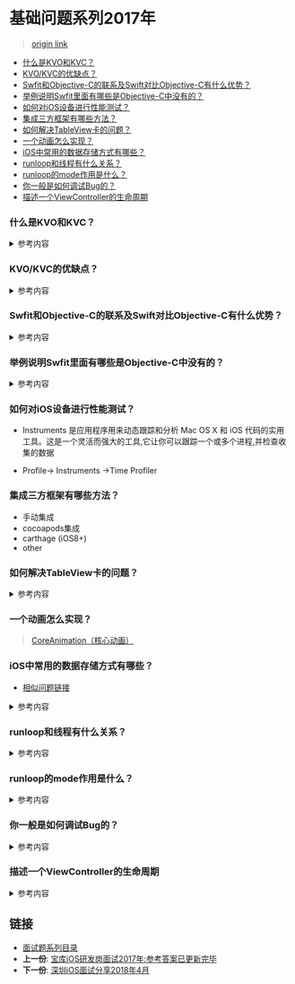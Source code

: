 # 基础问题系列2017年

> [origin link](https://www.jianshu.com/p/1904f5ee7470)

  -   [什么是KVO和KVC？](#什么是kvo和kvc)
-   [KVO/KVC的优缺点？](#kvokvc的优缺点)
-   [Swfit和Objective-C的联系及Swift对比Objective-C有什么优势？](#swfit和objective-c的联系及swift对比objective-c有什么优势)
-   [举例说明Swfit里面有哪些是Objective-C中没有的？](#举例说明swfit里面有哪些是objective-c中没有的)
-   [如何对iOS设备进行性能测试？](#如何对ios设备进行性能测试)
-   [集成三方框架有哪些方法？](#集成三方框架有哪些方法)
-   [如何解决TableView卡的问题？](#如何解决tableview卡的问题)
-   [一个动画怎么实现？](#一个动画怎么实现)
-   [iOS中常用的数据存储方式有哪些？](#ios中常用的数据存储方式有哪些)
-   [runloop和线程有什么关系？](#runloop和线程有什么关系)
-   [runloop的mode作用是什么？](#runloop的mode作用是什么)
-   [你一般是如何调试Bug的？](#你一般是如何调试bug的)
-   [描述一个ViewController的生命周期](#描述一个viewcontroller的生命周期)

###  什么是KVO和KVC？  
<details>
<summary> 参考内容 </summary>

- KVC : 键值编码，是Key Value Coding 的简称，cocoa的标准组成部分，是一种可以直接通过字符串的名字(Key)来访问类属性的机制，而不是通过调用Setter方法、Getter方法进行访问
- KVO：（Key Value Observer）键值观察者，是观察者设计模式的一种具体实现

</details>

### KVO/KVC的优缺点？

<details>
<summary> 参考内容 </summary>

#### KVC：

- 优点：没有property的变量（私有）也能通过KVC进行设置，或者简化代码（多级属性）
- 缺点：如果key只写错，编写的时候不会报错，但是运行的时候会报错

#### KVO优点：

* 能够提供一种简单的方法实现两个对象的同步；
* 能够对内部对象的状态改变作出响应，而且不需要改变内部对象的实现；
* 能够提供被观察者属性的最新值和之前的值；
* 使用key Path来观察属性，因此可以观察嵌套对象；
* 完成了对观察对象的抽象，因为不需要额外的代码来允许观察者被观察。

#### KVO缺点：

* KVO只能检测类中的属性，并且属性名都是通过NSString来查找，编译器不会补全（编译时不会出现警告），容易写错；
* 对属性重构，将导致观察代码不可用；
* 复杂的 “if” 语句要求对象正在观察多个值，是因为所有的观察代码通过一个方法来指向；

</details>

### Swfit和Objective-C的联系及Swift对比Objective-C有什么优势？
<details>
<summary> 参考内容 </summary>

- 联系: 
	- Swift与Objective-C共用同一套运行时环境
	- 同一个工程，可以同时使用Swift和Objective-C
	- Objective-C出现过的绝大多数概念，比如引用记数、ARC、属性、协议、接口、初始化、扩展类、命名参数、匿名函数等，在Swift中继续有效（可能只是换了个术语)

- 优势
	- Swift容易阅读，语法和文件结构简易化。
	- Swift更易于维护，文件分离后结构更清晰。
	- Swift更加安全，它是类型安全的语言。
	- Swift代码更少，简洁的语法，可以省去大量冗余代码
	- Swift速度更快，运算性能更高。

</details>

### 举例说明Swfit里面有哪些是Objective-C中没有的？

<details>
<summary> 参考内容 </summary>
	
1).swift独有的范围运算符：a…b 表示 [a,b] 如3…5 就是范围取3，4，5

2).swift独有的元组类型

var point = (x:15,y:20.2)
就是元组名是 point ，里面有两个元素x和y。 有点类似于结构体.

3).函数的默认参数值

func addStudent (name:string,age:Int = 20) –>string{}
设置了默认的年龄为20 所以再调用时只需要写个名字
addStudent("DragonLi")
要注意的是，使用了默认参数值， 系统会自动生成一个外部参数名。
想改名字也就要写外部参数名了 即 addStudent(“zss”,age:18)

4).swift中使用let定义常量,var定义变量

使用常量,更加安全,不能够被修改,在需要对对象进行修改的时候 只能用var修饰.

5).if let 、 guard let 的用法

缩减代码量，安全处理数据逻辑。

</details>

### 如何对iOS设备进行性能测试？
- Instruments 是应用程序用来动态跟踪和分析 Mac OS X 和 iOS 代码的实用工具。这是一个灵活而强大的工具,它让你可以跟踪一个或多个进程,并检查收集的数据

- Profile-> Instruments ->Time Profiler

### 集成三方框架有哪些方法？
- 手动集成
- cocoapods集成
- carthage (iOS8+)
- other

### 如何解决TableView卡的问题？
<details>
<summary> 参考内容 </summary>

* 缓存行高
* 尽量用轻量级的对象，比如用不到事件处理的地方，可以考虑使用 CALayer 取代 UIView
* 不要频繁地调用 UIView 的相关属性，比如 frame、bounds、transform 等属性，尽量减少不必要的修改
* 尽量提前计算好布局，在有需要时一次性调整对应的属性，不要多次修改属性
* Autolayout 会比直接设置 frame 消耗更多的 CPU 资源
* 图片的 size 最好刚好跟 UIImageView 的 size 保持一致
* 控制一下线程的最大并发数量
* 尽量把耗时的操作放到子线程
	* 文本处理（尺寸计算、绘制）
	* 图片处理（解码、绘制）

* 尽量避免短时间内大量图片的显示，尽可能将多张图片合成一张进行显示
* 尽量减少视图数量和层次
* 减少透明的视图（alpha<1），不透明的就设置 opaque 为 YES
* 尽量避免出现离屏渲染

</details>

### 一个动画怎么实现？ 
>  [CoreAnimation（核心动画）](https://github.com/DevDragonLi/Core-AnimationPerformanceOptimization)

### iOS中常用的数据存储方式有哪些？

- [相似问题链接](./01一份"有点难"的iOS面试题MrPeak2016年.md#链接)

<details>
<summary> 参考内容 </summary>

- 综合	
	- 所有的本地持久化数据存储的本质都是写文件，而且只能存到沙盒中。
	- 沙盒机制是苹果的一项安全机制，本质就是系统给每个应用分配了一个文件夹来存储数据，而且每个应用只能访问分配给自己的那个文件夹，其他应用的文件夹是不能访问的。
	- 数据存储的核心都是写文件。主要有四种持久化方式：属性列表，对象序列化，SQLite 数据库, CoreData
	
	- 属性列表：应用于少量数据存储，比如登陆的用户信息，应用程序配置信息等。只有NSString ，NSArray，NSDictory，NSData，可以WriteToFile；存储的依旧是plist文件，plist文件可以存储的7种数据类型：array，dictory，string，bool，data，date，number。

- 详细
	- 对象序列化：最终也是存为属性列表文件，如果程序中，需要存储的时候，直接存储对象比较方便，例如有一个设置类，我们可以把设置类的对象直接存储，就没必要再把里面的每一个属性单独存到文件中。对象序列化是将一个实现了NSCoding协议的对象，通过序列化（NSKeydArchiver）的形式，将对象中的属性抽取出来，转化成二进制流，也就是NSData，NSData可以选择write to file 或者存储到NSUserdefault中。 必须实现的两个方法 encodeWithCoder，initWithCoder。对象序列化的本质就是 对象NSData。

	- SQLite： 适合大量，重复，有规律的数据存储。而且频繁的读取，删除，过滤数据，这种适合使用数据库 (iOS 使用第三方FMDB)

	- CoreData： Sqlite叫做关系型数据库，CoreData 是一中OR-Mapping的思想 ，O代表对象Object，R代表relationship，Mapping代表映射，直译过来就是对象关系映射，其实就是把对象的属性和表中的字段自动映射，简化程序员的负担，以面向对象的方式操作数据库。ORMapping是一种思想，CoreData实现了这种思想，在Java中，hibernate 也是对ORMapping的一种实现，只是利用java实现的。
	- CoreData 本质还是数据库，只不过使用起来更加面向对象，不关注二维的表结构，而是只需要关注对象，纯面向对象的数据操作方式。我们直接使用数据库的时候，如果向数据库中插入数据，一般是把一个对象的属性和数据库中某个表的字段一一对应，然后把对象的属性存储到具体的表字段中.取一条数据的时候，把表中的一行数据取出，同样需要再封装到对象的属性中，这样的方式有点繁琐，不面向对象。CoreData解决的问题就是不需要这个中间的转换过程，看起来是直接把对象存储进去，并且取出来，不关心表的存在，实际内部帮你做好了映射关系。

</details>

### runloop和线程有什么关系？
<details>
<summary> 参考内容 </summary>

-  runloop和线程是一一对应关系
	- key：thread ，value ：loop
- 一般来讲，一个线程一次只能执行一个任务，执行完成后线程就会退出。
- 保持程序的持续运行(ios程序为什么能一直活着不会死)
	- 处理app中的各种事件（比如触摸事件、定时器事件【NSTimer】、selector事件【选择器·performSelector···】）
	- 节省CPU资源，提高程序性能，有事情就做事情，没事情就休息

- 重要性
	- 如果没有Runloop,那么程序一启动就会退出，什么事情都做不了。
	- 如果有了Runloop，那么相当于在内部有一个事件循环，能够保证程序的持续运行
	- main函数中的Runloop a 在UIApplication函数内部就启动了一个Runloop 该函数返回一个int类型的值 b 这个默认启动的Runloop是跟主线程相关联的

</details>

### runloop的mode作用是什么？
<details>
<summary> 参考内容 </summary>

- 实际编码可用为3种(系统占用2种独有)
- example ,定时器,等处理需要采取不同的 mode 

</details>

### 你一般是如何调试Bug的？
<details>
<summary> 参考内容 </summary>

- 在运行过程中，如果出现EXC_BAD_ACCESS 异常，往往提示的信息很少或者没有提示，启用NSZombieEnabled后在控制台能打印出更多的提示信息，便于debug,请注意，僵尸模式下的调试工作只能在模拟器中实现，我们无法在物理设备上完成这一诊断流程.
- 异常断点，一般程序crash时Xcode一般会定位到main函数中，得不到详细的crash信息，打上异常断点后就极大可能定位到程序的crash处，利于debug。
- 一般来说，在创建工程的时候，应该在Build Settings启用Analyze During 'Build'，这样每次编译时都会自动静态分析。这样的话，写完一小段代码之后，就马上知道是否存在内存泄露或其他bug问题，并且可以修bugs。
- 如果你想在运行的时候查看APP是否存在内存泄露，你可以使用Xcode上instruments工具上的Leaks模块进行内存分析。但是有些内存泄露是很难检查出来，有时只有通过手动覆盖dealloc方法，看它最终有没有调用。
</details>

### 描述一个ViewController的生命周期
<details>
<summary> 参考内容 </summary>

* 当我们调用UIViewControlller的view时，
* 系统首先判断当前的 UIViewControlller是否存在view，如果存在直接返回view，
* 如果不存在的话，会调用loadview方法，
* 然后判断loadview方法是否是自定义方法，
* 如果是自定义方法，就执行自定义方法，
* 如果不是自定义方法，判断当时视图控制器是否有xib、stroyboard。
* 如果有xib、stroyboard 就加载xib、stroyboard。
* 如果没有创建一个空白的view。
* 调用viewDidLoad方法。
* 最后返回view

</details>


## 链接

- [面试题系列目录](../README.md)
- **上一份**: [宝库iOS研发岗面试2017年:参考答案已更新完毕](05iOS宝库iOS开发笔试题2017年.md)
- **下一份**: [深圳iOS面试分享2018年4月](07深圳iOS面试分享2018年4月.md)

